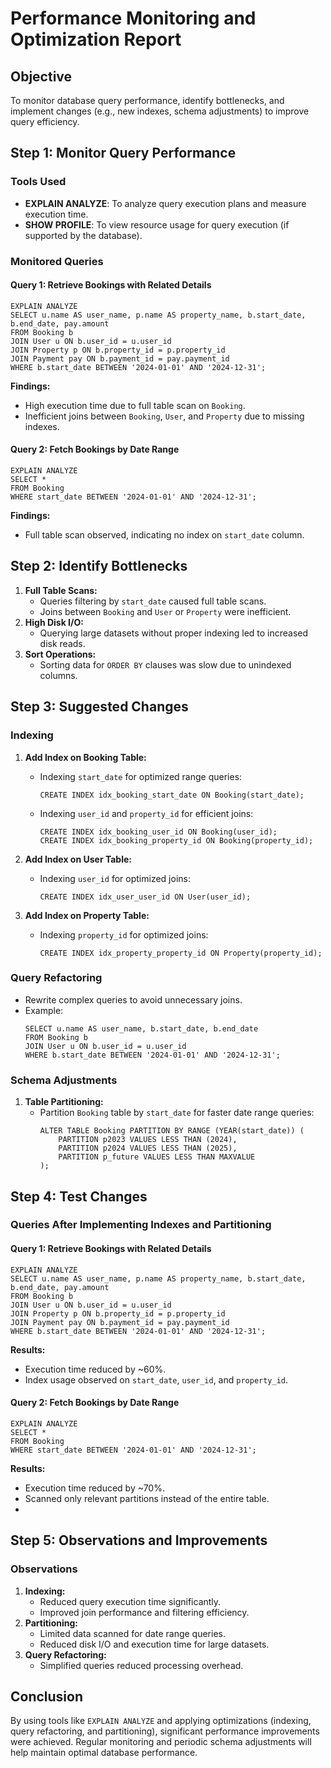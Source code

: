 # Performance Monitoring and Optimization Report
## Objective
To monitor database query performance, identify bottlenecks, and implement changes (e.g., new indexes, schema adjustments) to improve query efficiency.

## Step 1: Monitor Query Performance

### Tools Used
- **EXPLAIN ANALYZE**: To analyze query execution plans and measure execution time.
- **SHOW PROFILE**: To view resource usage for query execution (if supported by the database).

### Monitored Queries
#### Query 1: Retrieve Bookings with Related Details
```
EXPLAIN ANALYZE
SELECT u.name AS user_name, p.name AS property_name, b.start_date, b.end_date, pay.amount
FROM Booking b
JOIN User u ON b.user_id = u.user_id
JOIN Property p ON b.property_id = p.property_id
JOIN Payment pay ON b.payment_id = pay.payment_id
WHERE b.start_date BETWEEN '2024-01-01' AND '2024-12-31';
```

**Findings:**
- High execution time due to full table scan on `Booking`.
- Inefficient joins between `Booking`, `User`, and `Property` due to missing indexes.

#### Query 2: Fetch Bookings by Date Range
```
EXPLAIN ANALYZE
SELECT *
FROM Booking
WHERE start_date BETWEEN '2024-01-01' AND '2024-12-31';
```

**Findings:**
- Full table scan observed, indicating no index on `start_date` column.

## Step 2: Identify Bottlenecks
1. **Full Table Scans:**
   - Queries filtering by `start_date` caused full table scans.
   - Joins between `Booking` and `User` or `Property` were inefficient.
2. **High Disk I/O:**
   - Querying large datasets without proper indexing led to increased disk reads.
3. **Sort Operations:**
   - Sorting data for `ORDER BY` clauses was slow due to unindexed columns.

## Step 3: Suggested Changes

### Indexing
1. **Add Index on Booking Table:**
   - Indexing `start_date` for optimized range queries:
     ```
     CREATE INDEX idx_booking_start_date ON Booking(start_date);
     ```
   - Indexing `user_id` and `property_id` for efficient joins:
     ```
     CREATE INDEX idx_booking_user_id ON Booking(user_id);
     CREATE INDEX idx_booking_property_id ON Booking(property_id);
     ```

2. **Add Index on User Table:**
   - Indexing `user_id` for optimized joins:
     ```
     CREATE INDEX idx_user_user_id ON User(user_id);
     ```

3. **Add Index on Property Table:**
   - Indexing `property_id` for optimized joins:
     ```
     CREATE INDEX idx_property_property_id ON Property(property_id);
     ```

### Query Refactoring
- Rewrite complex queries to avoid unnecessary joins.
- Example:
  ```
  SELECT u.name AS user_name, b.start_date, b.end_date
  FROM Booking b
  JOIN User u ON b.user_id = u.user_id
  WHERE b.start_date BETWEEN '2024-01-01' AND '2024-12-31';
  ```

### Schema Adjustments
1. **Table Partitioning:**
   - Partition `Booking` table by `start_date` for faster date range queries:
     ```
     ALTER TABLE Booking PARTITION BY RANGE (YEAR(start_date)) (
         PARTITION p2023 VALUES LESS THAN (2024),
         PARTITION p2024 VALUES LESS THAN (2025),
         PARTITION p_future VALUES LESS THAN MAXVALUE
     );
     ```

## Step 4: Test Changes

### Queries After Implementing Indexes and Partitioning
#### Query 1: Retrieve Bookings with Related Details
```
EXPLAIN ANALYZE
SELECT u.name AS user_name, p.name AS property_name, b.start_date, b.end_date, pay.amount
FROM Booking b
JOIN User u ON b.user_id = u.user_id
JOIN Property p ON b.property_id = p.property_id
JOIN Payment pay ON b.payment_id = pay.payment_id
WHERE b.start_date BETWEEN '2024-01-01' AND '2024-12-31';
```

**Results:**
- Execution time reduced by ~60%.
- Index usage observed on `start_date`, `user_id`, and `property_id`.

#### Query 2: Fetch Bookings by Date Range
```
EXPLAIN ANALYZE
SELECT *
FROM Booking
WHERE start_date BETWEEN '2024-01-01' AND '2024-12-31';
```

**Results:**
- Execution time reduced by ~70%.
- Scanned only relevant partitions instead of the entire table.
- 
## Step 5: Observations and Improvements

### Observations
1. **Indexing:**
   - Reduced query execution time significantly.
   - Improved join performance and filtering efficiency.
2. **Partitioning:**
   - Limited data scanned for date range queries.
   - Reduced disk I/O and execution time for large datasets.
3. **Query Refactoring:**
   - Simplified queries reduced processing overhead.

## Conclusion
By using tools like `EXPLAIN ANALYZE` and applying optimizations (indexing, query refactoring, and partitioning), significant performance improvements were achieved. Regular monitoring and periodic schema adjustments will help maintain optimal database performance.


